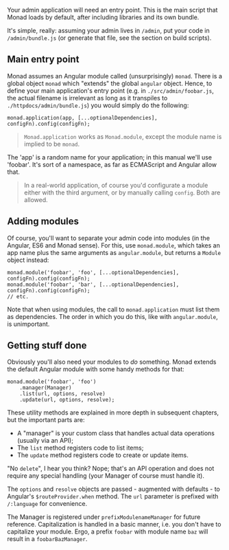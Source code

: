 Your admin application will need an entry point. This is the main script that
Monad loads by default, after including libraries and its own bundle.

It's simple, really: assuming your admin lives in `/admin`, put your code in
`/admin/bundle.js` (or generate that file, see the section on build scripts).

## Main entry point
Monad assumes an Angular module called (unsurprisingly) `monad`. There is a
global object `monad` which "extends" the global `angular` object. Hence, to
define your main application's entry point (e.g. in `./src/admin/foobar.js`, the
actual filename is irrelevant as long as it transpiles to
`./httpdocs/admin/bundle.js`) you would simply do the following:

    monad.application(app, [...optionalDependencies], configFn).config(configFn);

> `Monad.application` works as `Monad.module`, except the module name is implied
> to be `monad`.

The 'app' is a random name for your application; in this manual we'll use
'foobar'. It's sort of a namespace, as far as ECMAScript and Angular allow that.

> In a real-world application, of course you'd configurate a module either with
> the third argument, or by manually calling `config`. Both are allowed.

## Adding modules
Of course, you'll want to separate your admin code into modules (in the Angular,
ES6 and Monad sense). For this, use `monad.module`, which takes an app name plus
the same arguments as `angular.module`, but returns a `Module` object instead:

    monad.module('foobar', 'foo', [...optionalDependencies], configFn).config(configFn);
    monad.module('foobar', 'bar', [...optionalDependencies], configFn).config(configFn);
    // etc.

Note that when using modules, the call to `monad.application` must list them as
dependencies. The order in which you do this, like with `angular.module`, is
unimportant.

## Getting stuff done
Obviously you'll also need your modules to _do_ something. Monad extends the
default Angular module with some handy methods for that:

    monad.module('foobar', 'foo')
        .manager(Manager)
        .list(url, options, resolve)
        .update(url, options, resolve);

These utility methods are explained in more depth in subsequent chapters, but
the important parts are:

- A "manager" is your custom class that handles actual data operations (usually
  via an API);
- The `list` method registers code to list items;
- The `update` method registers code to create or update items.

"No `delete`", I hear you think? Nope; that's an API operation and does not
require any special handling (your Manager of course must handle it).

The `options` and `resolve` objects are passed - augmented with defaults - to
Angular's `$routeProvider.when` method. The `url` parameter is prefixed with
`/:language` for convenience.

The Manager is registered under `prefixModulenameManager` for future reference.
Capitalization is handled in a basic manner, i.e. you don't have to capitalize
your module. Ergo, a prefix `foobar` with module name `baz` will result in a
`foobarBazManager`.

